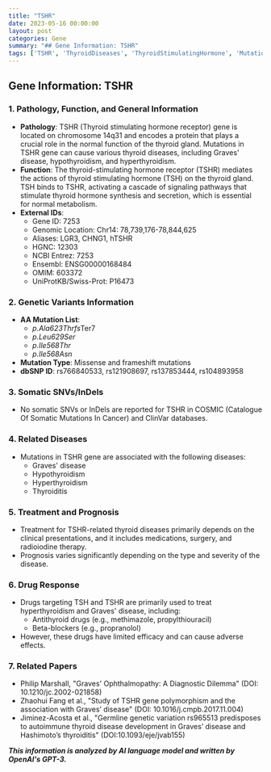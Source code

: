 ```yaml
---
title: "TSHR"
date: 2023-05-16 00:00:00
layout: post
categories: Gene
summary: "## Gene Information: TSHR"
tags: ['TSHR', 'ThyroidDiseases', 'ThyroidStimulatingHormone', 'Mutation', 'Treatment', 'GravesDisease', 'Hyperthyroidism', 'Hypothyroidism']
---
```


## Gene Information: TSHR

### 1. Pathology, Function, and General Information
- **Pathology**: TSHR (Thyroid stimulating hormone receptor) gene is located on chromosome 14q31 and encodes a protein that plays a crucial role in the normal function of the thyroid gland. Mutations in TSHR gene can cause various thyroid diseases, including Graves' disease, hypothyroidism, and hyperthyroidism. 
- **Function**: The thyroid-stimulating hormone receptor (TSHR) mediates the actions of thyroid stimulating hormone (TSH) on the thyroid gland. TSH binds to TSHR, activating a cascade of signaling pathways that stimulate thyroid hormone synthesis and secretion, which is essential for normal metabolism. 
- **External IDs**: 
    - Gene ID: 7253
    - Genomic Location: Chr14: 78,739,176-78,844,625
    - Aliases: LGR3, CHNG1, hTSHR
    - HGNC: 12303
    - NCBI Entrez: 7253 
    - Ensembl: ENSG00000168484 
    - OMIM: 603372 
    - UniProtKB/Swiss-Prot: P16473
### 2. Genetic Variants Information
- **AA Mutation List**: 
    - *p.Ala623Thrfs*Ter7 
    - *p.Leu629Ser*
    - *p.Ile568Thr*
    - *p.Ile568Asn*
- **Mutation Type**: Missense and frameshift mutations
- **dbSNP ID**: rs766840533, rs121908697, rs137853444, rs104893958 

### 3. Somatic SNVs/InDels
- No somatic SNVs or InDels are reported for TSHR in COSMIC (Catalogue Of Somatic Mutations In Cancer) and ClinVar databases.

### 4. Related Diseases
- Mutations in TSHR gene are associated with the following diseases:
    - Graves' disease 
    - Hypothyroidism 
    - Hyperthyroidism 
    - Thyroiditis 
    
### 5. Treatment and Prognosis
- Treatment for TSHR-related thyroid diseases primarily depends on the clinical presentations, and it includes medications, surgery, and radioiodine therapy.
- Prognosis varies significantly depending on the type and severity of the disease.

### 6. Drug Response
- Drugs targeting TSH and TSHR are primarily used to treat hyperthyroidism and Graves' disease, including:
    - Antithyroid drugs (e.g., methimazole, propylthiouracil) 
    - Beta-blockers (e.g., propranolol) 
- However, these drugs have limited efficacy and can cause adverse effects.

### 7. Related Papers
- Philip Marshall, "Graves' Ophthalmopathy: A Diagnostic Dilemma" (DOI: 10.1210/jc.2002-021858)
- Zhaohui Fang et al., "Study of TSHR gene polymorphism and the association with Graves’ disease" (DOI: 10.1016/j.cmpb.2017.11.004)
- Jiminez-Acosta et al., "Germline genetic variation rs965513 predisposes to autoimmune thyroid disease development in Graves’ disease and Hashimoto’s thyroiditis" (DOI:10.1093/eje/jvab155)

**_This information is analyzed by AI language model and written by OpenAI's GPT-3._**